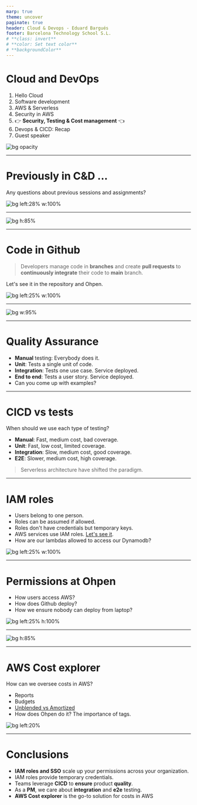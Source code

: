 ```yaml
---
marp: true
theme: uncover
paginate: true
header: Cloud & Devops - Eduard Bargués
footer: Barcelona Technology School S.L.
# **class: invert**
# **color: Set text color**
# **backgroundColor**
---
```


<!--
_class: invert
-->

# **Cloud and DevOps**

1. Hello Cloud
2. Software development
3. AWS & Serverless
4. Security in AWS
5. 👉 **Security, Testing & Cost management** 👈
6. Devops & CICD: Recap
7. Guest speaker

![bg opacity](images/barcelonaLandscape.png)

---

# **Previously in C&D ...**

Any questions about previous sessions and assignments?

![bg left:28% w:100%](images/any_question.png)

---

![bg h:85%](images/security_1.png)

---

# **Code in Github**

> Developers manage code in **branches** and create **pull requests** to **continuously integrate** their code to **main** branch.

Let's see it in the repository and Ohpen.

![bg left:25% w:100%](images/github.png)

---

![bg w:95%](images/cicd.png)

---

# **Quality Assurance**

- **Manual** testing: Everybody does it.
- **Unit**: Tests a single unit of code.
- **Integration**: Tests one use case. Service deployed.
- **End to end**: Tests a user story. Service deployed.
- Can you come up with examples?

---

# **CICD vs tests**

When should we use each type of testing?

- **Manual**: Fast, medium cost, bad coverage.
- **Unit**: Fast, low cost, limited coverage.
- **Integration**: Slow, medium cost, good coverage.
- **E2E**: Slower, medium cost, high coverage.

> Serverless architecture have shifted the paradigm.

---

# **IAM roles**

- Users belong to one person.
- Roles can be assumed if allowed.
- Roles don't have credentials but temporary keys.
- AWS services use IAM roles. [Let's see it](https://github.com/EduardBargues/bts_session5_13_06_2023).
- How are our lambdas allowed to access our Dynamodb?

![bg left:25% w:100%](images/any_question.png)

---

# **Permissions at Ohpen**

- How users access AWS?
- How does Github deploy?
- How we ensure nobody can deploy from laptop?

![bg left:25% h:100%](images/ohpen_logo.png)

---

![bg h:85%](images/security_ohpen.png)

---

# **AWS Cost explorer**

How can we oversee costs in AWS?

- Reports
- Budgets
- [Unblended vs Amortized](https://aws.amazon.com/blogs/aws-cloud-financial-management/understanding-your-aws-cost-datasets-a-cheat-sheet/)
- How does Ohpen do it? The importance of tags.

![bg left:20%](images/money.png)

---

# **Conclusions**

- **IAM roles and SSO** scale up your permissions across your organization.
- IAM roles provide temporary credentials.
- Teams leverage **CICD** to **ensure** product **quality**.
- As a **PM**, we care about **integration** and **e2e** testing.
- **AWS Cost explorer** is the go-to solution for costs in AWS
